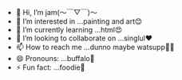- 👋 Hi, I’m jam(～￣▽￣)～
- 👀 I’m interested in ...painting and art😊
- 🌱 I’m currently learning ...html😍
- 💞️ I’m looking to collaborate on ...singlul❤️
- 📫 How to reach me ...dunno maybe watsupp🤷‍♀️
- 😄 Pronouns: ...buffalo🐃
- ⚡ Fun fact: ...foodie🍿

<!---
jana-svj/jana-svj is a ✨ special ✨ repository because its `README.md` (this file) appears on your GitHub profile.
You can click the Preview link to take a look at your changes.
--->
